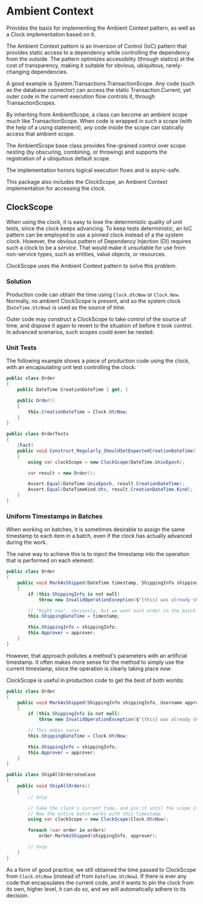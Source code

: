 # Ambient Context

Provides the basis for implementing the Ambient Context pattern, as well as a Clock implementation based on it.

The Ambient Context pattern is an Inversion of Control (IoC) pattern that provides static access to a dependency while controlling the dependency from the outside.
The pattern optimizes accessiblity (through statics) at the cost of transparency, making it suitable for obvious, ubiquitous, rarely-changing dependencies.

A good example is System.Transactions.TransactionScope. Any code (such as the database connector) can access the static Transaction.Current, yet outer code in the current execution flow controls it, through TransactionScopes.

By inheriting from AmbientScope, a class can become an ambient scope much like TransactionScope. When code is wrapped in such a scope (with the help of a using statement), any code inside the scope can statically access that ambient scope.

The AmbientScope base class provides fine-grained control over scope nesting (by obscuring, combining, or throwing) and supports the registration of a ubiquitous default scope.

The implementation honors logical execution flows and is async-safe.

This package also includes the ClockScope, an Ambient Context implementation for accessing the clock.

## ClockScope

When using the clock, it is easy to lose the deterministic quality of unit tests, since the clock keeps advancing.
To keep tests deterministic, an IoC pattern can be employed to use a pinned clock instead of a the system clock.
However, the obvious pattern of Dependency Injection (DI) requires such a clock to be a _service_.
That would make it unsuitable for use from non-service types, such as entities, value objects, or resources.

ClockScope uses the Ambient Context pattern to solve this problem.

### Solution

Production code can obtain the time using `Clock.UtcNow` or `Clock.Now`.
Normally, no ambient ClockScope is present, and so the system clock (`DateTime.UtcNow`) is used as the source of time.

Outer code may construct a ClockScope to take control of the source of time, and dispose it again to revert to the situation of before it took control.
In advanced scenarios, such scopes could even be nested.

### Unit Tests

The following example shows a piece of production code using the clock, with an encapsulating unit test controlling the clock:

```cs
public class Order
{
	public DateTime CreationDateTime { get; }

	public Order()
	{
		this.CreationDateTime = Clock.UtcNow;
	}
}

public class OrderTests
{
	[Fact]
	public void Construct_Regularly_ShouldSetExpectedCreationDateTime()
	{
		using var clockScope = new ClockScope(DateTime.UnixEpoch);

		var result = new Order();

		Assert.Equal(DateTime.UnixEpoch, result.CreationDateTime);
		Assert.Equal(DateTimeKind.Utc, result.CreationDateTime.Kind);
	}
}
```

### Uniform Timestamps in Batches

When working on batches, it is sometimes desirable to assign the same timestamp to each item in a batch, even if the clock has actually advanced during the work.

The naive way to achieve this is to inject the timestamp into the operation that is performed on each element:

```cs
public class Order
{
	public void MarkAsShipped(DateTime timestamp, ShippingInfo shippingInfo, Username approver)
	{
		if (this.ShippingInfo is not null)
			throw new InvalidOperationException($"{this} was already shipped.");

		// "Right now", obviously, but we want each order in the batch to store the same timestamp
		this.ShippingDateTime = timestamp;

		this.ShippingInfo = shippingInfo;
		this.Approver = approver;
	}
}
```

However, that approach pollutes a method's parameters with an artificial timestamp. It often makes more sense for the method to simply use the current timestamp, since the operation is clearly taking place _now_.

ClockScope is useful in production code to get the best of both worlds:

```cs
public class Order
{
	public void MarkAsShipped(ShippingInfo shippingInfo, Username approver)
	{
		if (this.ShippingInfo is not null)
			throw new InvalidOperationException($"{this} was already shipped.");

		// This makes sense
		this.ShippingDateTime = Clock.UtcNow;

		this.ShippingInfo = shippingInfo;
		this.Approver = approver;
	}
}

public class ShipAllOrdersUseCase
{
	public void ShipAllOrders()
	{
		// Snip

		// Take the clock's current time, and pin it until the scope is disposed
		// Now the entire batch works with this timestamp
		using var clockScope = new ClockScope(Clock.UtcNow);

		foreach (var order in orders)
			order.MarkAsShipped(shippingInfo, approver);

		// Snip
	}
}
```

As a form of good practice, we still obtained the time passed to ClockScope from `Clock.UtcNow` (instead of from `DateTime.UtcNow`).
If there is ever any code that encapsulates the current code, and it wants to pin the clock from its own, higher level, it can do so, and we will automatically adhere to its decision.
